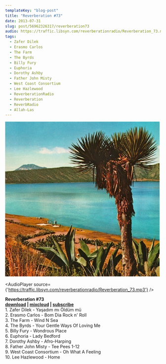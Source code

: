 ```yaml
---
templateKey: "blog-post"
title: "Reverberation #73"
date: 2013-07-31
slug: post/56962326317/reverberation73
audio: https://traffic.libsyn.com/reverberationradio/Reverberation_73.mp3
tags:
  - Zafer Dilek
  - Erasmo Carlos
  - The Farm
  - The Byrds
  - Billy Fury
  - Euphoria
  - Dorothy Ashby
  - Father John Misty
  - West Coast Consortium
  - Lee Hazlewood
  - ReverberationRadio
  - Reverberation
  - ReverbRadio
  - Allah-Las
---
```


![Reverberation #73](../images/4d23f7420b69360d7b8f622b2c1041ac3367d3e0667362353e2920b5b757ed56.jpg)

<AudioPlayer source={'https://traffic.libsyn.com/reverberationradio/Reverberation_73.mp3'} />

<p><strong>Reverberation #73<br /></strong><strong><a href="https://traffic.libsyn.com/reverberationradio/Reverberation_73.mp3" title="download" target="_blank">download</a> | <a href="http://i.mixcloud.com/CClMGf" title="mixcloud" target="_blank">mixcloud</a>&nbsp;</strong><strong>|&nbsp;</strong><strong><a href="https://itunes.apple.com/us/podcast/reverberation-radio/id520739212?ign-mpt=uo%3D4" title="subscribe" target="_blank">subscribe</a></strong><strong><br /></strong>1. Zafer Dilek - Ya&#351;ad&#305;m m&#305; &Ouml;ld&uuml;m m&uuml;<br />2. Erasmo Carlos - Bom Dia Rock n' Roll<br />3. The Farm - Wind N Sea<br />4. The Byrds - Your Gentle Ways Of Loving Me<br />5. Billy Fury - Wondrous Place<br />6. Euphoria - Lady Bedford<br />7. Dorothy Ashby - Afro-Harping<br />8. Father John Misty - Tee Pees 1-12<br />9. West Coast Consortium - Oh What A Feeling<br />10. Lee Hazlewood - Home</p>
